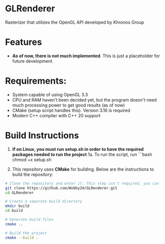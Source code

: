 # GLRenderer
Rasterizer that utilizes the OpenGL API developed by Khronos Group

# Features
- **As of now, there is not much implemented**. This is just a placeholder for future development.

# Requirements:
- System capable of using OpenGL 3.3
- CPU and RAM haven't been decided yet, but the program doesn't need much processing power to get good results (as of now)
- CMake (setup script handles this). Version 3.16 is required
- Modern C++ compiler with C++ 20 support

# Build Instructions

1. **If on Linux, you must run setup.sh in order to have the required packages needed to run the project** 
1a. To run the script, run ```bash chmod +x setup.sh

2. This repository uses **CMake** for building. Below are the instructions to build the repository:

```bash
# Clone the repository and enter it. This step isn't required, you can download it, but this is better.
git clone https://github.com/Wobby24/GLRenderer.git
cd GLRenderer

# Create a separate build directory
mkdir build
cd build

# Generate build files
cmake ..

# Build the project
cmake --build .
